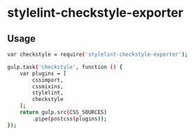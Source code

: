 # stylelint-checkstyle-exporter

## Usage

```sh
var checkstyle = require('stylelint-checkstyle-exporter');

gulp.task('checkstyle', function () {
    var plugins = [
        cssimport,
        cssmixins,
        stylelint,
        checkstyle
    ];
    return gulp.src(CSS_SOURCES)
        .pipe(postcss(plugins));
});
```